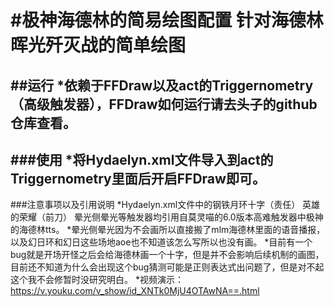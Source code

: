 #极神海德林的简易绘图配置
针对海德林晖光歼灭战的简单绘图
======
##运行
*依赖于FFDraw以及act的Triggernometry（高级触发器），FFDraw如何运行请去头子的github仓库查看。
------
###使用
*将Hydaelyn.xml文件导入到act的Triggernometry里面后开启FFDraw即可。
------
###注意事项以及引用说明
*Hydaelyn.xml文件中的钢铁月环十字（责任） 英雄的荣耀（前刀） 晕光侧晕光等触发器均引用自莫灵喵的6.0版本高难触发器中极神的海德林tts。
*晕光侧晕光因为不会画所以直接搬了mlm海德林里面的语音播报，以及幻日环和幻日这些场地aoe也不知道该怎么写所以也没有画。
*目前有一个bug就是开场开怪之后会给海德林画一个十字，但是并不会影响后续机制的画图，目前还不知道为什么会出现这个bug猜测可能是正则表达式出问题了，但是对不起这个我不会修暂时没研究明白。
*视频演示：https://v.youku.com/v_show/id_XNTk0MjU4OTAwNA==.html
